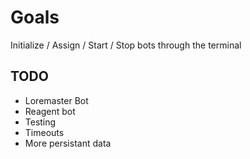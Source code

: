 # Goals
Initialize / Assign / Start / Stop bots through the terminal


## TODO
 - Loremaster Bot
 - Reagent bot 
 - Testing
 - Timeouts
 - More persistant data
